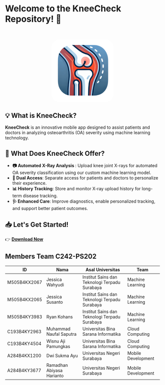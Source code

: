 <h1> Welcome to the <b>KneeCheck</b> Repository! 👋 </h1>
</br>
<p align="center">
  <img style="width:40%; border-radius: 25px;" src="https://github.com/Knee-Check/.github/blob/main/profile/KneeCheck%20Logo.png" alt="Logo KneeCheck">
</p>

## 💡 What is KneeCheck? 
<b>KneeCheck</b> is an innovative mobile app designed to assist patients and doctors in analyzing osteoarthritis (OA) severity using machine learning technology.

## 🌟  What Does KneeCheck Offer?

  - <b>📷 Automated X-Ray Analysis </b>: Upload knee joint X-rays for automated OA severity classification using our custom machine learning model.
  - <b>🔄 Dual Access</b>: Separate access for patients and doctors to personalize their experience.
  - <b>📊 History Tracking</b>: Store and monitor X-ray upload history for long-term disease tracking.
  - <b>🩺 Enhanced Care</b>: Improve diagnostics, enable personalized tracking, and support better patient outcomes.


## 📥 Let's Get Started! 
 👉 **[Download Now](https://drive.google.com/file/d/108UlolpWHOq7GUaSNOt8p566BcWLd5B3/view?usp=drive_link)**

## Members Team C242-PS202
| ID                  | Nama          | Asal Universitas                    | Team                  |
|-----------------------|-------------|-------------------------------------|-----------------------|
M505B4KX2067 | Jessica Wahyudi | Institut Sains dan Teknologi Terpadu Surabaya | Machine Learning |
M505B4KX2065 | Jessica Susanto | Institut Sains dan Teknologi Terpadu Surabaya | Machine Learning | 
M505B4KY3983 | Ryan Kohans | Institut Sains dan Teknologi Terpadu Surabaya | Machine Learning | 
C193B4KY2963 | Muhammad Naufal Saputra | Universitas Bina Sarana Informatika | Cloud Computing | 
C193B4KY4504 | Wisnu Aji Pamungkas | Universitas Bina Sarana Informatika | Cloud Computing | 
A284B4KX1200 | Dwi Sukma Ayu | Universitas Negeri Surabaya | Mobile Development | 
A284B4KY3677 | Ramadhan Abiyasa Harianto | Universitas Negeri Surabaya | Mobile Development | 
<!--

**Here are some ideas to get you started:**

🙋‍♀️ A short introduction - what is your organization all about?
🌈 Contribution guidelines - how can the community get involved?
👩‍💻 Useful resources - where can the community find your docs? Is there anything else the community should know?
🍿 Fun facts - what does your team eat for breakfast?
🧙 Remember, you can do mighty things with the power of [Markdown](https://docs.github.com/github/writing-on-github/getting-started-with-writing-and-formatting-on-github/basic-writing-and-formatting-syntax)
-->
